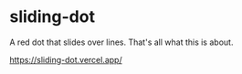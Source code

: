 # sliding-dot

A red dot that slides over lines. That's all what this is about.

https://sliding-dot.vercel.app/
